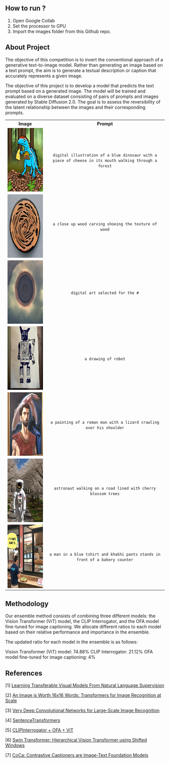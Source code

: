 ## How to run ?
1. Open Google Collab
2. Set the processor to GPU
3. Import the images folder from this Github repo.

## About Project


The objective of this competition is to invert the conventional approach of a generative text-to-image model. Rather than generating an image based on a text prompt, the aim is to generate a textual description or caption that accurately represents a given image.

The objective of this project is to develop a model that predicts the text prompt based on a generated image. The model will be trained and evaluated on a diverse dataset consisting of pairs of prompts and images generated by Stable Diffusion 2.0. The goal is to assess the reversibility of the latent relationship between the images and their corresponding prompts.

<table>
    <tr>
        <th><center>Image</center></th>
        <th><center>Prompt</center></th>
    </tr>
    <tr>
        <td><center><img src="./images/92e911621.png" width="200" height="200"></center></td>
        <td><center><code>digital illustration of a blue dinosaur with a piece of cheese in its mouth walking through a forest</code></center></td>
    </tr>
    <tr>
        <td><center><img src="./images/227ef0887.png" width="200" height="200"></center></td>
        <td><center><code>a close up wood carving shoeing the texture of wood</code></center></td>
    </tr>
    <tr>
        <td><center><img src="./images/20057f34d.png" width="200" height="200"></center></td>
        <td><center><code>digital art selected for the #</code></center></td>
    </tr>
    <tr>
        <td><center><img src="./images/a4e1c55a9.png" width="200" height="200"></center></td>
        <td><center><code>a drawing of robot</code></center></td>
    </tr>
    <tr>
        <td><center><img src="./images/c98f79f71.png" width="200" height="200"></center></td>
        <td><center><code>a painting of a roman man with a lizard crawling over his shoulder</code></center></td>
    </tr>
    <tr>
        <td><center><img src="./images/d8edf2e40.png" width="200" height="200"></center></td>
        <td><center><code>astronaut walking on a road lined with cherry blossom trees</code></center></td>
    </tr>
    <tr>
        <td><center><img src="./images/f27825b2c.png" width="200" height="200"></center></td>
        <td><center><code>a man in a blue tshirt and khakhi pants stands in front of a bakery counter</code></center></td>
    </tr>
</table>

## Methodology

Our ensemble method consists of combining three different models: the Vision Transformer (ViT) model, the CLIP Interrogator, and the OFA model fine-tuned for image captioning. We allocate different ratios to each model based on their relative performance and importance in the ensemble.

The updated ratio for each model in the ensemble is as follows:

Vision Transformer (ViT) model: 74.88%
CLIP Interrogator: 21.12%
OFA model fine-tuned for image captioning: 4%



## References

[1] [Learning Transferable Visual Models From Natural Language Supervision](https://arxiv.org/pdf/2103.00020.pdf)

[2] [An Image is Worth 16x16 Words: Transformers for Image Recognition at Scale](https://arxiv.org/pdf/2010.11929.pdf)

[3] [Very Deep Convolutional Networks for Large-Scale Image Recognition](https://arxiv.org/pdf/1409.1556.pdf)

[4] [SentenceTransformers](https://www.sbert.net/)

[5] [CLIPInterrogator + OFA + ViT](https://www.kaggle.com/code/motono0223/clipinterrogator-ofa-vit)

[6] [Swin Transformer: Hierarchical Vision Transformer using Shifted Windows](https://arxiv.org/pdf/2103.14030.pdf)

[7] [CoCa: Contrastive Captioners are Image-Text Foundation Models](https://arxiv.org/pdf/2205.01917.pdf)
